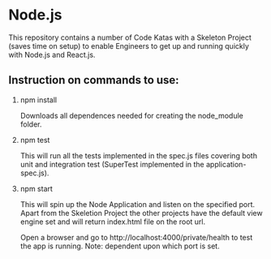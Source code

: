 # Node.js

This repository contains a number of Code Katas with a Skeleton Project (saves time on setup) to enable Engineers to get up and running quickly with Node.js and React.js.

Instruction on commands to use:
-------------------------------

1.  npm install

    Downloads all dependences needed for creating the node_module folder.
    
2.  npm test

    This will run all the tests implemented in the spec.js files covering both unit and integration test (SuperTest implemented in the application-spec.js).
    
3.  npm start

    This will spin up the Node Application and listen on the specified port.  Apart from the Skeletion Project the other projects have the default view engine set and will return index.html file on the root url.
    
    Open a browser and go to http://localhost:4000/private/health to test the app is running. Note: dependent upon which port is set.
    
